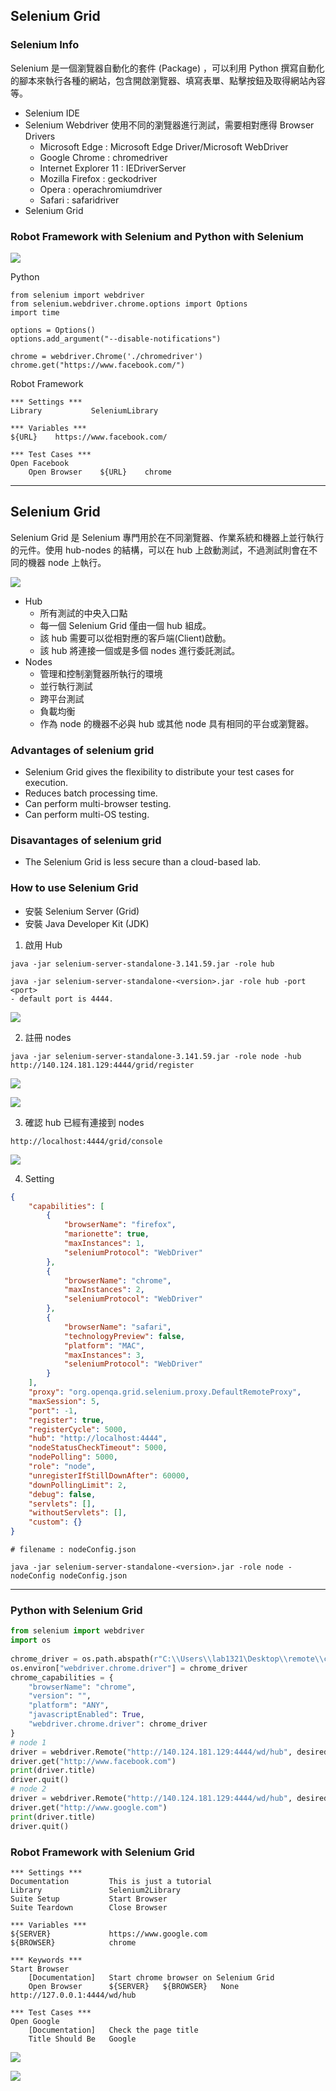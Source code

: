 ## Selenium Grid

### Selenium Info

Selenium 是一個瀏覽器自動化的套件 (Package) ，可以利用 Python 撰寫自動化的腳本來執行各種的網站，包含開啟瀏覽器、填寫表單、點擊按鈕及取得網站內容等。

- Selenium IDE
- Selenium Webdriver
    使用不同的瀏覽器進行測試，需要相對應得 Browser Drivers
    * Microsoft Edge : Microsoft Edge Driver/Microsoft WebDriver
    * Google Chrome : chromedriver
    * Internet Explorer 11 : IEDriverServer
    * Mozilla Firefox : geckodriver
    * Opera : operachromiumdriver
    * Safari : safaridriver
- Selenium Grid

### Robot Framework with Selenium and Python with Selenium
![](https://i.imgur.com/Vzb7hno.png)

Python
```python=
from selenium import webdriver
from selenium.webdriver.chrome.options import Options
import time
 
options = Options()
options.add_argument("--disable-notifications")
 
chrome = webdriver.Chrome('./chromedriver')
chrome.get("https://www.facebook.com/")
```
Robot Framework
```python=
*** Settings ***
Library           SeleniumLibrary
 
*** Variables ***
${URL}    https://www.facebook.com/

*** Test Cases ***
Open Facebook
    Open Browser    ${URL}    chrome
```

---

## Selenium Grid

Selenium Grid 是 Selenium 專門用於在不同瀏覽器、作業系統和機器上並行執行的元件。使用 hub-nodes 的結構，可以在 hub 上啟動測試，不過測試則會在不同的機器 node 上執行。

![](https://i.imgur.com/QmZKtSh.png)

* Hub
    - 所有測試的中央入口點
    - 每一個 Selenium Grid 僅由一個 hub 組成。
    - 該 hub 需要可以從相對應的客戶端(Client)啟動。
    - 該 hub 將連接一個或是多個 nodes 進行委託測試。
* Nodes
    - 管理和控制瀏覽器所執行的環境
    - 並行執行測試
    - 跨平台測試
    - 負載均衡
    - 作為 node 的機器不必與 hub 或其他 node 具有相同的平台或瀏覽器。


### Advantages of selenium grid 

* Selenium Grid gives the flexibility to distribute your test cases for execution.
* Reduces batch processing time.
* Can perform multi-browser testing.
* Can perform multi-OS testing.

### Disavantages of selenium grid 

* The Selenium Grid is less secure than a cloud-based lab.

### How to use Selenium Grid

- 安裝 Selenium Server (Grid)
- 安裝 Java Developer Kit (JDK)

1. 啟用 Hub

```
java -jar selenium-server-standalone-3.141.59.jar -role hub 
```
```
java -jar selenium-server-standalone-<version>.jar -role hub -port <port>
- default port is 4444.
```
![](https://i.imgur.com/aFOQKPw.png)

2. 註冊 nodes
```
java -jar selenium-server-standalone-3.141.59.jar -role node -hub http://140.124.181.129:4444/grid/register
```
![](https://i.imgur.com/6YKCSpv.png)

![](https://i.imgur.com/IMgCoM9.png)


3. 確認 hub 已經有連接到 nodes
```
http://localhost:4444/grid/console
```
![](https://i.imgur.com/ooAQdC1.png)

4. Setting
```json
{
    "capabilities": [
        {
            "browserName": "firefox",
            "marionette": true,
            "maxInstances": 1,
            "seleniumProtocol": "WebDriver"
        },
        {
            "browserName": "chrome",
            "maxInstances": 2,
            "seleniumProtocol": "WebDriver"
        },
        {
            "browserName": "safari",
            "technologyPreview": false,
            "platform": "MAC",
            "maxInstances": 3,
            "seleniumProtocol": "WebDriver"
        }
    ],
    "proxy": "org.openqa.grid.selenium.proxy.DefaultRemoteProxy",
    "maxSession": 5,
    "port": -1,
    "register": true,
    "registerCycle": 5000,
    "hub": "http://localhost:4444",
    "nodeStatusCheckTimeout": 5000,
    "nodePolling": 5000,
    "role": "node",
    "unregisterIfStillDownAfter": 60000,
    "downPollingLimit": 2,
    "debug": false,
    "servlets": [],
    "withoutServlets": [],
    "custom": {}
}
```
```
# filename : nodeConfig.json

java -jar selenium-server-standalone-<version>.jar -role node -nodeConfig nodeConfig.json
```
---
### Python with Selenium Grid

```python
from selenium import webdriver
import os
 
chrome_driver = os.path.abspath(r"C:\\Users\\lab1321\Desktop\\remote\\chromedriver")
os.environ["webdriver.chrome.driver"] = chrome_driver
chrome_capabilities = {
    "browserName": "chrome",
    "version": "",
    "platform": "ANY",
    "javascriptEnabled": True,
    "webdriver.chrome.driver": chrome_driver
}
# node 1
driver = webdriver.Remote("http://140.124.181.129:4444/wd/hub", desired_capabilities=chrome_capabilities)
driver.get("http://www.facebook.com")
print(driver.title)
driver.quit()
# node 2
driver = webdriver.Remote("http://140.124.181.129:4444/wd/hub", desired_capabilities=chrome_capabilities)
driver.get("http://www.google.com")
print(driver.title)
driver.quit()

```
### Robot Framework with Selenium Grid

```python=
*** Settings ***
Documentation         This is just a tutorial
Library               Selenium2Library
Suite Setup           Start Browser
Suite Teardown        Close Browser

*** Variables ***
${SERVER}             https://www.google.com
${BROWSER}            chrome

*** Keywords ***
Start Browser
    [Documentation]   Start chrome browser on Selenium Grid
    Open Browser      ${SERVER}   ${BROWSER}   None    http://127.0.0.1:4444/wd/hub

*** Test Cases ***
Open Google
    [Documentation]   Check the page title
    Title Should Be   Google
```
![](https://i.imgur.com/Cql6deL.gif)

![](https://i.imgur.com/tMaf85d.gif)
